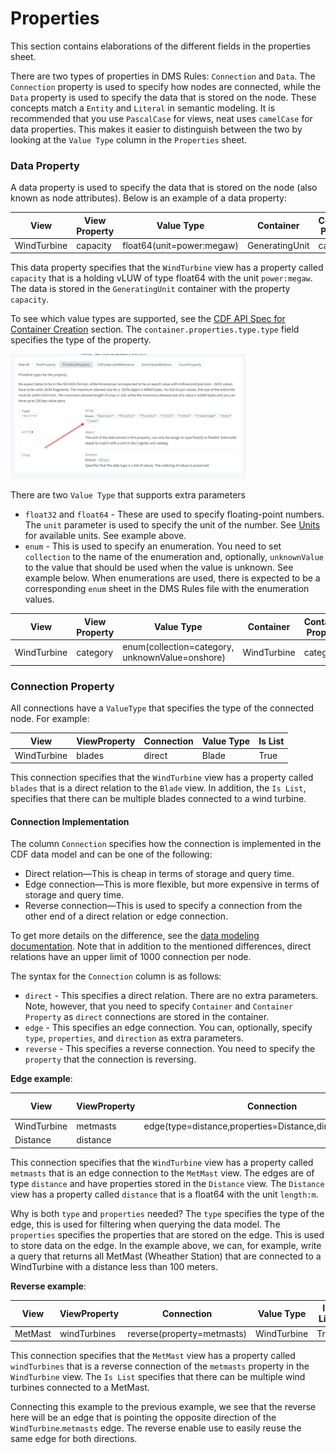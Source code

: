 # Properties

This section contains elaborations of the different fields in the properties sheet.

There are two types of properties in DMS Rules: `Connection` and `Data`. The `Connection` property is used to 
specify how nodes are connected, while the `Data` property is used to specify the data that is stored on the node.
These concepts match a `Entity` and `Literal` in semantic modeling. It is recommended that you use `PascalCase` for
views, neat uses `camelCase` for data properties. This makes it easier to distinguish between the two by looking
at the `Value Type` column in the `Properties` sheet.

### Data Property
A data property is used to specify the data that is stored on the node (also known as node attributes). Below is an example of a data property:

| View        | View Property | Value Type                | Container      | Container Property |
|-------------|---------------|---------------------------|----------------|--------------------|
| WindTurbine | capacity      | float64(unit=power:megaw) | GeneratingUnit | capacity           |

This data property specifies that the `WindTurbine` view has a property called `capacity` that is a holding vLUW of type float64 with the unit
`power:megaw`. The data is stored in the `GeneratingUnit` container with the property `capacity`.

To see which value types are supported, see the 
[CDF API Spec for Container Creation](https://api-docs.cognite.com/20230101/tag/Containers/operation/ApplyContainers) section.
The `container.properties.type.type` field specifies the type of the property. 

<img src="../../artifacts/figs/container_spec.png" height="200">

There are two `Value Type` that supports extra parameters

* `float32` and `float64` - These are used to specify floating-point numbers. The `unit` parameter is 
   used to specify the unit of the number. See [Units](../units.md) for available units. See example above.
* `enum` - This is used to specify an enumeration. You need to set `collection` to the name of the enumeration and, 
   optionally, `unknownValue` to the value that should be used when the value is unknown. See example below. When
   enumerations are used, there is expected to be a corresponding `enum` sheet in the DMS Rules file with the 
   enumeration values.

| View        | View Property | Value Type                                      | Container   | Container Property |
|-------------|---------------|-------------------------------------------------|-------------|--------------------|
| WindTurbine | category      | enum(collection=category, unknownValue=onshore) | WindTurbine | category           |


### Connection Property

All connections have a `ValueType` that specifies the type of the connected node. For example:

| View          | ViewProperty       | Connection | Value Type  | Is List |
|---------------|------------------  |------------|-------------|---------|
| WindTurbine   | blades             | direct     | Blade       | True    |

This connection specifies that the `WindTurbine` view has a property called `blades` that is a direct relation to the `Blade` view.
In addition, the `Is List`, specifies that there can be multiple blades connected to a wind turbine.

#### Connection Implementation

The column `Connection` specifies how the connection is implemented in the CDF data model and can be one of the following:

* Direct relation—This is cheap in terms of storage and query time.
* Edge connection—This is more flexible, but more expensive in terms of storage and query time.
* Reverse connection—This is used to specify a connection from the other end of a direct relation or edge connection.

To get more details on the difference, see the [ data modeling documentation](https://docs.cognite.com/cdf/dm/dm_concepts/dm_spaces_instances#direct-relations-vs-edges).
Note that in addition to the mentioned differences, direct relations have an upper limit of 1000 connection per node.

The syntax for the `Connection` column is as follows:

* `direct` - This specifies a direct relation. There are no extra parameters. Note, however, that you need to 
   specify `Container` and `Container Property` as `direct` connections are stored in the container.
* `edge` - This specifies an edge connection. You can, optionally, specify `type`, `properties`,
   and `direction` as extra parameters.
* `reverse` - This specifies a reverse connection. You need to specify the `property` that the connection is
   reversing. 

**Edge example**:


| View        | ViewProperty | Connection                                                 | Value Type             | Is List |
|-------------|--------------|------------------------------------------------------------|------------------------|---------|
| WindTurbine | metmasts     | edge(type=distance,properties=Distance,direction=outwards) | MetMast                | True    |
| Distance    | distance     |                                                            | float64(unit=length:m) | False   |

This connection specifies that the `WindTurbine` view has a property called `metmasts` that is an edge connection 
to the `MetMast` view. The edges are of type `distance` and have properties stored in the `Distance` view. The
`Distance` view has a property called `distance` that is a float64 with the unit `length:m`.

Why is both `type` and `properties` needed? The `type` specifies the type of the edge, this is used for filtering
when querying the data model. The `properties` specifies the properties that are stored on the edge. This is used
to store data on the edge. In the example above, we can, for example, write a query that returns all MetMast
(Wheather Station) that are connected to a WindTurbine with a distance less than 100 meters.

**Reverse example**:

| View       | ViewProperty   | Connection                 | Value Type   | Is List |
|------------|----------------|----------------------------|--------------|---------|
| MetMast    | windTurbines   | reverse(property=metmasts) | WindTurbine  | True    |

This connection specifies that the `MetMast` view has a property called `windTurbines` that is a reverse connection
of the `metmasts` property in the `WindTurbine` view. The `Is List` specifies that there can be multiple wind turbines
connected to a MetMast. 

Connecting this example to the previous example, we see that the reverse here will be an edge that is pointing the 
opposite direction of the `WindTurbine`.`metmasts` edge. The reverse enable use to easily reuse the same edge
for both directions.
